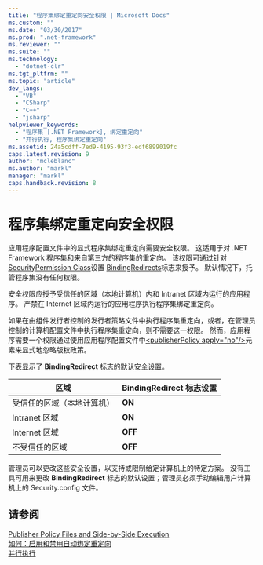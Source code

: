 ```yaml
---
title: "程序集绑定重定向安全权限 | Microsoft Docs"
ms.custom: ""
ms.date: "03/30/2017"
ms.prod: ".net-framework"
ms.reviewer: ""
ms.suite: ""
ms.technology: 
  - "dotnet-clr"
ms.tgt_pltfrm: ""
ms.topic: "article"
dev_langs: 
  - "VB"
  - "CSharp"
  - "C++"
  - "jsharp"
helpviewer_keywords: 
  - "程序集 [.NET Framework], 绑定重定向"
  - "并行执行, 程序集绑定重定向"
ms.assetid: 24a5cdff-7ed9-4195-93f3-edf6899019fc
caps.latest.revision: 9
author: "mcleblanc"
ms.author: "markl"
manager: "markl"
caps.handback.revision: 8
---
```

# 程序集绑定重定向安全权限
应用程序配置文件中的显式程序集绑定重定向需要安全权限。  这适用于对 .NET Framework 程序集和来自第三方的程序集的重定向。  该权限可通过针对 [SecurityPermission Class](frlrfSystemSecurityPermissionsSecurityPermissionClassTopic)设置 [BindingRedirects](frlrfSystemSecurityPermissionsSecurityPermissionFlagClassTopic)标志来授予。  默认情况下，托管程序集没有任何权限。  
  
 安全权限应授予受信任的区域（本地计算机）内和 Intranet 区域内运行的应用程序。  严禁在 Internet 区域内运行的应用程序执行程序集绑定重定向。  
  
 如果在由组件发行者控制的发行者策略文件中执行程序集重定向，或者，在管理员控制的计算机配置文件中执行程序集重定向，则不需要这一权限。  然而，应用程序需要一个权限通过使用应用程序配置文件中[\<publisherPolicy apply\="no"\/\>](../../../docs/framework/configure-apps/file-schema/runtime/publisherpolicy-element.md)元素来显式地忽略版权政策。  
  
 下表显示了 **BindingRedirect** 标志的默认安全设置。  
  
|区域|BindingRedirect 标志设置|  
|--------|--------------------------|  
|受信任的区域（本地计算机）|**ON**|  
|Intranet 区域|**ON**|  
|Internet 区域|**OFF**|  
|不受信任的区域|**OFF**|  
  
 管理员可以更改这些安全设置，以支持或限制给定计算机上的特定方案。  没有工具可用来更改 **BindingRedirect** 标志的默认设置；管理员必须手动编辑用户计算机上的 Security.config 文件。  
  
## 请参阅  
 [Publisher Policy Files and Side\-by\-Side Execution](http://msdn.microsoft.com/zh-cn/97a042be-4d72-40c3-91c0-76fd36bdf133)   
 [如何：启用和禁用自动绑定重定向](../../../docs/framework/configure-apps/how-to-enable-and-disable-automatic-binding-redirection.md)   
 [并行执行](../../../docs/framework/deployment/side-by-side-execution.md)